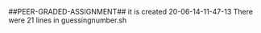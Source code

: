 ##PEER-GRADED-ASSIGNMENT##
 it is created 20-06-14-11-47-13 
There were 21 lines in guessingnumber.sh

